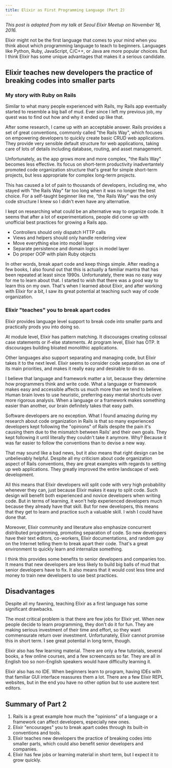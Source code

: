 ```yaml
---
title: Elixir as First Programming Language (Part 2)
---
```


*This post is adapted from my talk at Seoul Elixir Meetup on November 16, 2016.*

Elixir might not be the first language that comes to your mind when you think about which programming language to teach to beginners. Languages like Python, Ruby, JavaScript, C/C++, or Java are more popular choices. But I think Elixir has some unique advantages that makes it a serious candidate.

<!--more-->

## Elixir teaches new developers the practice of breaking codes into smaller parts

### My story with Ruby on Rails

Similar to what many people experienced with Rails, my Rails app eventually started to resemble a big ball of mud. Ever since I left my previous job, my quest was to find out how and why it ended up like that.

After some research, I came up with an acceptable answer. Rails provides a set of great conventions, commonly called "the Rails Way", which focuses on empowering developers to quickly create basic CRUD web applications. They provide very sensible default structure for web applications, taking care of lots of details including database, routing, and asset management. 

Unfortunately, as the app grows more and more complex, "the Rails Way" becomes less effective. Its focus on short-term productivity inadvertantely promoted code organization structure that's great for simple short-term projects, but less appropriate for complex long-term projects. 

This has caused a lot of pain to thousands of developers, including me, who stayed with "the Rails Way" far too long when it was no longer the best choice. For a self-taught beginner like me, "the Rails Way" was the only code structure I knew so I didn't even have any alternative.

I kept on researching what could be an alternative way to organize code. It seems that after a lot of experimentations, people did come up with unofficial best practices for growing a Rails app.

* Controllers should only dispatch HTTP calls
* Views and helpers should only handle rendering view
* Move everything else into model layer
* Separate persistence and domain logics in model layer
* Do proper OOP with plain Ruby objects

In other words, break apart code and keep things simple. After reading a few books, I also found out that this is actually a familiar mantra that has been repeated at least since 1990s. Unfortunately, there was no easy way for me to learn about that. I started to wish that there was a good way to learn this on my own. That's when I learned about Elixir, and after working with Elixir for a bit, I saw its great potential at teaching such way of code organization.

### Elixir "teaches" you to break apart codes

Elixir provides language level support to break code into smaller parts and practically prods you into doing so. 

At module level, Elixir has pattern matching. It discourages creating colossal case statements or if-else statements. At program level, Elixir has OTP. It discourages building bloated monolithic applications.

Other languages also support separating and managing code, but Elixir takes it to the next level. Elixir seems to consider code separation as one of its main priorities, and makes it really easy and desirable to do so.

I believe that language and framework matter a lot, because they determine how programmers think and write code. What a language or framework makes easy and accessible affects us much more than we tend to believe. Human brain loves to use heuristic, preferring easy mental shortcuts over more rigorous analysis. When a language or a framework makes something easier than another, our brain definitely takes that easy path. 

Software developers are no exception. What I found amazing during my research about code organization in Rails is that so many experienced developers kept following the "opinions" of Rails despite the pain it's causing them due to the mismatch between Rails' and their own goals. They kept following it until literally they couldn't take it anymore. Why? Because it was far easier to follow the conventions than to devise a new way.

That may sound like a bad news, but it also means that right design can be unbelievably helpful. Despite all my criticism about code organization aspect of Rails conventions, they are great examples with regards to setting up web applications. They greatly improved the entire landscape of web development.

All this means that Elixir developers will split code with very high probability whenever they can, just because Elixir makes it easy to split code. Such design will benefit both experienced and novice developers when writing code. But in terms of learning, it won't help experienced developers much because they already have that skill. But for new developers, this means that they get to learn and practice such a valuable skill. I wish I could have done that.

Moreover, Elixir community and literature also emphasize concurrent distributed programming, promoting separation of code. So new developers have their text editors, co-workers, Elixir documentations, and random guy on the Internet telling them to break apart their code. That's a great environment to quickly learn and internalize something.

I think this provides some benefits to senior developers and companies too. It means that new developers are less likely to build big balls of mud that senior developers have to fix. It also means that it would cost less time and money to train new developers to use best practices.

## Disadvantages

Despite all my fawning, teaching Elixir as a first language has some significant drawbacks.

The most critical problem is that there are few jobs for Elixir yet. When new people decide to learn programming, they don't do it for fun. They are making serious investment of their time and effort, so they want commensurate return over investment. Unfortunately, Elixir cannot promise this in short term. I see great potential in long term, though.

Elixir also has few learning material. There are only a few tutorials, several books, a few online courses, and a few screencasts so far. They are all in English too so non-English speakers would have difficulty learning it. 

Elixir also has no IDE. When beginners learn to program, having IDEs with that familiar GUI interface reassures them a lot. There are a few Elixir REPL websites, but in the end you have no other option but to use austere text editors.

## Summary of Part 2

1. Rails is a great example how much the "opinions" of a language or a framework can affect developers, especially new ones.
2. Elixir "encourages" you to break apart codes through its built-in conventions and tools.
3. Elixir teaches new developers the practice of breaking codes into smaller parts, which could also benefit senior developers and companies.
4. Elixir has few jobs or learning material in short term, but I expect it to grow quickly.
